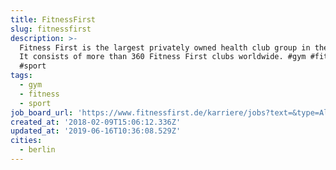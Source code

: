 ```yaml
---
title: FitnessFirst
slug: fitnessfirst
description: >-
  Fitness First is the largest privately owned health club group in the world.
  It consists of more than 360 Fitness First clubs worldwide. #gym #fitness
  #sport
tags:
  - gym
  - fitness
  - sport
job_board_url: 'https://www.fitnessfirst.de/karriere/jobs?text=&type=All&location=959'
created_at: '2018-02-09T15:06:12.336Z'
updated_at: '2019-06-16T10:36:08.529Z'
cities:
  - berlin
---
```


